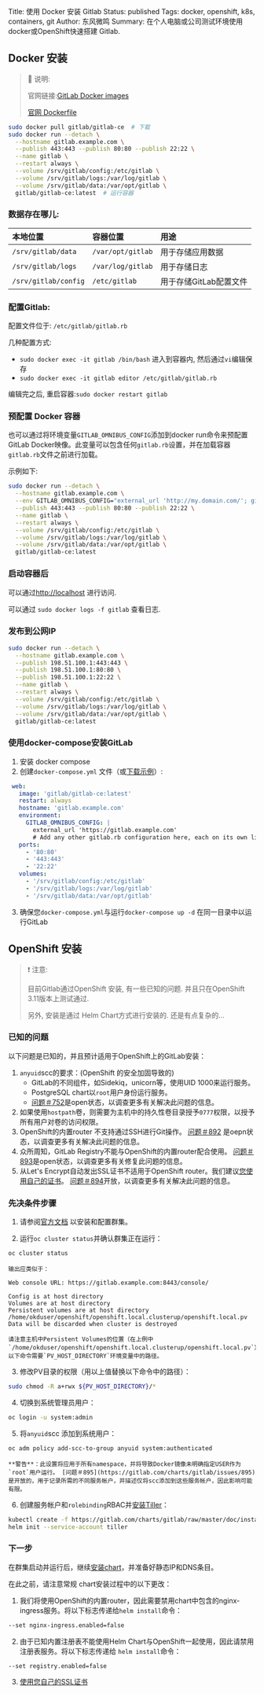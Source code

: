 Title: 使用 Docker 安装 Gitlab
Status: published
Tags: docker, openshift, k8s, containers, git
Author: 东风微鸣
Summary: 在个人电脑或公司测试环境使用docker或OpenShift快速搭建 Gitlab.

## Docker 安装

> :notebook: 说明:
>
> 官网链接:[GitLab Docker images](https://docs.gitlab.com/omnibus/docker/)
>
> [官网 Dockerfile](https://gitlab.com/gitlab-org/omnibus-gitlab/blob/master/docker/Dockerfile)

```bash
sudo docker pull gitlab/gitlab-ce  # 下载
sudo docker run --detach \
  --hostname gitlab.example.com \
  --publish 443:443 --publish 80:80 --publish 22:22 \
  --name gitlab \
  --restart always \
  --volume /srv/gitlab/config:/etc/gitlab \
  --volume /srv/gitlab/logs:/var/log/gitlab \
  --volume /srv/gitlab/data:/var/opt/gitlab \
  gitlab/gitlab-ce:latest  # 运行容器
```



### 数据存在哪儿:

| 本地位置             | 容器位置          | 用途                   |
| :------------------- | :---------------- | :--------------------- |
| `/srv/gitlab/data`   | `/var/opt/gitlab` | 用于存储应用数据       |
| `/srv/gitlab/logs`   | `/var/log/gitlab` | 用于存储日志           |
| `/srv/gitlab/config` | `/etc/gitlab`     | 用于存储GitLab配置文件 |

### 配置Gitlab:

配置文件位于: `/etc/gitlab/gitlab.rb`

几种配置方式:

- `sudo docker exec -it gitlab /bin/bash` 进入到容器内, 然后通过`vi`编辑保存
- `sudo docker exec -it gitlab editor /etc/gitlab/gitlab.rb` 

编辑完之后, 重启容器:`sudo docker restart gitlab`

### 预配置 Docker 容器

也可以通过将环境变量`GITLAB_OMNIBUS_CONFIG`添加到docker run命令来预配置GitLab Docker映像。此变量可以包含任何`gitlab.rb`设置，并在加载容器`gitlab.rb`文件之前进行加载。

示例如下:

```bash
sudo docker run --detach \
  --hostname gitlab.example.com \
  --env GITLAB_OMNIBUS_CONFIG="external_url 'http://my.domain.com/'; gitlab_rails['lfs_enabled'] = true;" \
  --publish 443:443 --publish 80:80 --publish 22:22 \
  --name gitlab \
  --restart always \
  --volume /srv/gitlab/config:/etc/gitlab \
  --volume /srv/gitlab/logs:/var/log/gitlab \
  --volume /srv/gitlab/data:/var/opt/gitlab \
  gitlab/gitlab-ce:latest
```

### 启动容器后

可以通过<http://localhost> 进行访问.

可以通过 `sudo docker logs -f gitlab` 查看日志.

### 发布到公网IP

```bash
sudo docker run --detach \
  --hostname gitlab.example.com \
  --publish 198.51.100.1:443:443 \
  --publish 198.51.100.1:80:80 \
  --publish 198.51.100.1:22:22 \
  --name gitlab \
  --restart always \
  --volume /srv/gitlab/config:/etc/gitlab \
  --volume /srv/gitlab/logs:/var/log/gitlab \
  --volume /srv/gitlab/data:/var/opt/gitlab \
  gitlab/gitlab-ce:latest
```

### 使用docker-compose安装GitLab

1. 安装 docker compose
2. 创建`docker-compose.yml` 文件（或[下载示例](https://gitlab.com/gitlab-org/omnibus-gitlab/blob/master/docker/docker-compose.yml)）: 

```yaml
 web:
   image: 'gitlab/gitlab-ce:latest'
   restart: always
   hostname: 'gitlab.example.com'
   environment:
     GITLAB_OMNIBUS_CONFIG: |
       external_url 'https://gitlab.example.com'
       # Add any other gitlab.rb configuration here, each on its own line
   ports:
     - '80:80'
     - '443:443'
     - '22:22'
   volumes:
     - '/srv/gitlab/config:/etc/gitlab'
     - '/srv/gitlab/logs:/var/log/gitlab'
     - '/srv/gitlab/data:/var/opt/gitlab'
```

3. 确保您`docker-compose.yml`与运行`docker-compose up -d` 在同一目录中以运行GitLab

## OpenShift 安装

> :exclamation: 注意:
>
> 目前Gitlab通过OpenShift 安装, 有一些已知的问题. 并且只在OpenShift 3.11版本上测试通过.
>
> 另外, 安装是通过 Helm Chart方式进行安装的. 还是有点复杂的...

### 已知的问题

以下问题是已知的，并且预计适用于OpenShift上的GitLab安装：

1. `anyuid`scc的要求：(OpenShift 的安全加固导致的)
    - GitLab的不同组件，如Sidekiq，unicorn等，使用UID 1000来运行服务。
    - PostgreSQL chart以`root`用户身份运行服务。
    - [问题＃752](https://gitlab.com/charts/gitlab/issues/752)是open状态，以调查更多有关解决此问题的信息。
2. 如果使用`hostpath`卷，则需要为主机中的持久性卷目录授予`0777`权限，以授予所有用户对卷的访问权限。
3. OpenShift的内置router 不支持通过SSH进行Git操作。 [问题＃892](https://gitlab.com/charts/gitlab/issues/892) 是oepn状态，以调查更多有关解决此问题的信息。
4. 众所周知，GitLab Registry不能与OpenShift的内置router配合使用。 [问题＃893](https://gitlab.com/charts/gitlab/issues/893)是open状态，以调查更多有关修复此问题的信息。
5. 从Let's Encrypt自动发出SSL证书不适用于OpenShift router。我们建议[您使用自己的证书](https://docs.gitlab.com/charts/installation/tls.html#option-2-use-your-own-wildcard-certificate)。 [问题＃894](https://gitlab.com/charts/gitlab/issues/894)开放，以调查更多有关解决此问题的信息。

### 先决条件步骤

1. 请参阅[官方文档](https://www.okd.io/download.html#oc-platforms) 以安装和配置群集。

2. 运行`oc cluster status`并确认群集正在运行：

```bash
oc cluster status
```

    输出应类似于：

```
Web console URL: https://gitlab.example.com:8443/console/
    
Config is at host directory
Volumes are at host directory
Persistent volumes are at host directory /home/okduser/openshift/openshift.local.clusterup/openshift.local.pv
Data will be discarded when cluster is destroyed
```

    请注意主机中Persistent Volumes的位置（在上例中`/home/okduser/openshift/openshift.local.clusterup/openshift.local.pv`）。以下命令需要`PV_HOST_DIRECTORY`环境变量中的路径。

3. 修改PV目录的权限（用以上值替换以下命令中的路径）：

```bash
sudo chmod -R a+rwx ${PV_HOST_DIRECTORY}/*
```

4. 切换到系统管理员用户：

```bash
oc login -u system:admin
```

5. 将`anyuid`scc 添加到系统用户：

```bash
oc adm policy add-scc-to-group anyuid system:authenticated
```

    **警告**：此设置将应用于所有namespace，并将导致Docker镜像未明确指定USER作为`root`用户运行。 [问题＃895](https://gitlab.com/charts/gitlab/issues/895)是开放的，用于记录所需的不同服务帐户，并描述仅将scc添加到这些服务帐户，因此影响可能有限。

6. 创建服务帐户和`rolebinding`RBAC并[安装Tiller](https://docs.gitlab.com/charts/installation/tools.html#helm)：

```bash
kubectl create -f https://gitlab.com/charts/gitlab/raw/master/doc/installation/examples/rbac-config.yaml
helm init --service-account tiller
```

### 下一步

在群集启动并运行后，继续[安装chart](https://docs.gitlab.com/charts/installation/deployment.html)，并准备好静态IP和DNS条目。

在此之前，请注意常规 chart安装过程中的以下更改：

1. 我们将使用OpenShift的内置router，因此需要禁用chart中包含的nginx-ingress服务。将以下标志传递给`helm install`命令：

```bash
--set nginx-ingress.enabled=false
```

2. 由于已知内置注册表不能使用Helm Chart与OpenShift一起使用，因此请禁用注册表服务。将以下标志传递给 `helm install`命令：

```
--set registry.enabled=false
```

3. [使用您自己的SSL证书](https://docs.gitlab.com/charts/installation/tls.html#option-2-use-your-own-wildcard-certificate)

